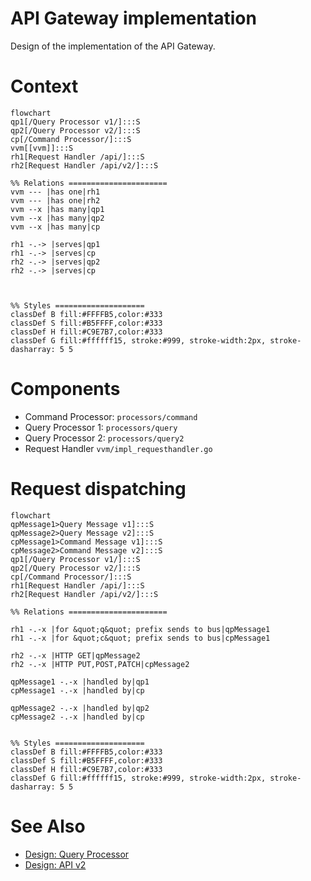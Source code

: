 # API Gateway implementation
Design of the implementation of the API Gateway.

# Context
```mermaid
flowchart
qp1[/Query Processor v1/]:::S
qp2[/Query Processor v2/]:::S
cp[/Command Processor/]:::S
vvm[[vvm]]:::S
rh1[Request Handler /api/]:::S
rh2[Request Handler /api/v2/]:::S

%% Relations ======================
vvm --- |has one|rh1
vvm --- |has one|rh2
vvm --x |has many|qp1
vvm --x |has many|qp2
vvm --x |has many|cp

rh1 -.-> |serves|qp1
rh1 -.-> |serves|cp
rh2 -.-> |serves|qp2
rh2 -.-> |serves|cp



%% Styles ====================
classDef B fill:#FFFFB5,color:#333
classDef S fill:#B5FFFF,color:#333
classDef H fill:#C9E7B7,color:#333
classDef G fill:#ffffff15, stroke:#999, stroke-width:2px, stroke-dasharray: 5 5
```

# Components
- Command Processor: `processors/command`
- Query Processor 1: `processors/query`
- Query Processor 2: `processors/query2`
- Request Handler `vvm/impl_requesthandler.go`

# Request dispatching
```mermaid
flowchart
qpMessage1>Query Message v1]:::S
qpMessage2>Query Message v2]:::S
cpMessage1>Command Message v1]:::S
cpMessage2>Command Message v2]:::S
qp1[/Query Processor v1/]:::S
qp2[/Query Processor v2/]:::S
cp[/Command Processor/]:::S
rh1[Request Handler /api/]:::S
rh2[Request Handler /api/v2/]:::S

%% Relations ======================

rh1 -.-x |for &quot;q&quot; prefix sends to bus|qpMessage1
rh1 -.-x |for &quot;c&quot; prefix sends to bus|cpMessage1

rh2 -.-x |HTTP GET|qpMessage2
rh2 -.-x |HTTP PUT,POST,PATCH|cpMessage2

qpMessage1 -.-x |handled by|qp1
cpMessage1 -.-x |handled by|cp

qpMessage2 -.-x |handled by|qp2
cpMessage2 -.-x |handled by|cp


%% Styles ====================
classDef B fill:#FFFFB5,color:#333
classDef S fill:#B5FFFF,color:#333
classDef H fill:#C9E7B7,color:#333
classDef G fill:#ffffff15, stroke:#999, stroke-width:2px, stroke-dasharray: 5 5
```

# See Also
- [Design: Query Processor](/server/design/qp)
- [Design: API v2](/server/apiv2/README.md)

